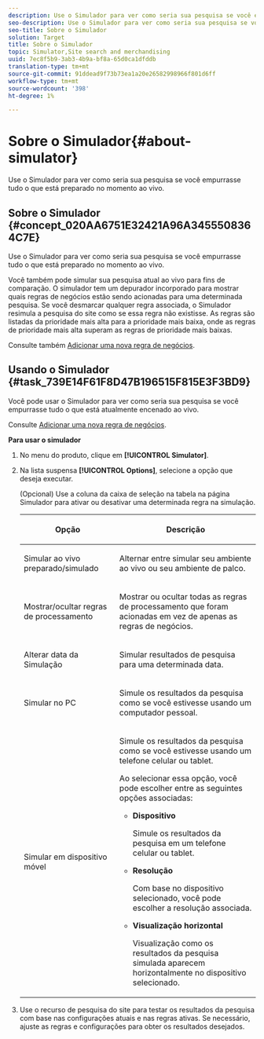 ```yaml
---
description: Use o Simulador para ver como seria sua pesquisa se você empurrasse tudo o que está preparado no momento ao vivo.
seo-description: Use o Simulador para ver como seria sua pesquisa se você empurrasse tudo o que está preparado no momento ao vivo.
seo-title: Sobre o Simulador
solution: Target
title: Sobre o Simulador
topic: Simulator,Site search and merchandising
uuid: 7ec8f5b9-3ab3-4b9a-bf8a-65d0ca1dfddb
translation-type: tm+mt
source-git-commit: 91ddead9f73b73ea1a20e26582998966f801d6ff
workflow-type: tm+mt
source-wordcount: '398'
ht-degree: 1%

---
```



# Sobre o Simulador{#about-simulator}

Use o Simulador para ver como seria sua pesquisa se você empurrasse tudo o que está preparado no momento ao vivo.

## Sobre o Simulador {#concept_020AA6751E32421A96A3455508364C7E}

Use o Simulador para ver como seria sua pesquisa se você empurrasse tudo o que está preparado no momento ao vivo.

Você também pode simular sua pesquisa atual ao vivo para fins de comparação. O simulador tem um depurador incorporado para mostrar quais regras de negócios estão sendo acionadas para uma determinada pesquisa. Se você desmarcar qualquer regra associada, o Simulador resimula a pesquisa do site como se essa regra não existisse. As regras são listadas da prioridade mais alta para a prioridade mais baixa, onde as regras de prioridade mais alta superam as regras de prioridade mais baixas.

Consulte também [Adicionar uma nova regra de negócios](c-about-rules-menu/c-about-business-rules.md#task_BD3B31ED48BB4B1B8F1DCD3BFA2528E7).

## Usando o Simulador {#task_739E14F61F8D47B196515F815E3F3BD9}

Você pode usar o Simulador para ver como seria sua pesquisa se você empurrasse tudo o que está atualmente encenado ao vivo.

Consulte [Adicionar uma nova regra de negócios](c-about-rules-menu/c-about-business-rules.md#task_BD3B31ED48BB4B1B8F1DCD3BFA2528E7).

**Para usar o simulador**

1. No menu do produto, clique em **[!UICONTROL Simulator]**.
1. Na lista suspensa **[!UICONTROL Options]**, selecione a opção que deseja executar.

   <!-- 
   
   r_simulator_page_options.xml
   
   -->

   (Opcional) Use a coluna da caixa de seleção na tabela na página Simulador para ativar ou desativar uma determinada regra na simulação.

   <table> 
    <thead> 
      <tr> 
      <th colname="col1" class="entry"> <p>Opção </p> </th> 
      <th colname="col2" class="entry"> <p>Descrição </p> </th> 
      </tr> 
    </thead>
    <tbody> 
      <tr> 
      <td colname="col1"> <p><span class="uicontrol">Simular ao vivo preparado/simulado</span> </p> </td> 
      <td colname="col2"> <p>Alternar entre simular seu ambiente ao vivo ou seu ambiente de palco. </p> </td> 
      </tr> 
      <tr> 
      <td colname="col1"> <p><span class="uicontrol">Mostrar/ocultar regras de processamento</span> </p> </td> 
      <td colname="col2"> <p>Mostrar ou ocultar todas as regras de processamento que foram acionadas em vez de apenas as regras de negócios. </p> </td> 
      </tr> 
      <tr> 
      <td colname="col1"> <p><span class="uicontrol">Alterar data da Simulação</span> </p> </td> 
      <td colname="col2"> <p>Simular resultados de pesquisa para uma determinada data. </p> </td> 
      </tr> 
      <tr> 
      <td colname="col1"> <p><span class="uicontrol">Simular no PC</span> </p> </td> 
      <td colname="col2"> <p>Simule os resultados da pesquisa como se você estivesse usando um computador pessoal. </p> </td> 
      </tr> 
      <tr> 
      <td colname="col1"> <p><span class="uicontrol">Simular em dispositivo móvel</span> </p> </td> 
      <td colname="col2"> <p>Simule os resultados da pesquisa como se você estivesse usando um telefone celular ou tablet. </p> <p>Ao selecionar essa opção, você pode escolher entre as seguintes opções associadas: </p> 
        <ul id="ul_2A9901418212486A8EE67A78CB99CBE4"> 
        <li id="li_B210E954DF0D44C397718112C72C2103"> <b><span class="uicontrol">Dispositivo</span></b> <p>Simule os resultados da pesquisa em um telefone celular ou tablet. </p> </li> 
        <li id="li_90B64EAA0B57446A90CE22172E703594"> <b><span class="uicontrol">Resolução</span></b> <p>Com base no dispositivo selecionado, você pode escolher a resolução associada. </p> </li> 
        <li id="li_042AF9FA3FA846EDB48F7296DB361515"> <b><span class="uicontrol">Visualização horizontal</span></b> <p>Visualização como os resultados da pesquisa simulada aparecem horizontalmente no dispositivo selecionado. </p> </li> 
        </ul> </td> 
      </tr> 
    </tbody> 
    </table>

1. Use o recurso de pesquisa do site para testar os resultados da pesquisa com base nas configurações atuais e nas regras ativas. Se necessário, ajuste as regras e configurações para obter os resultados desejados.
